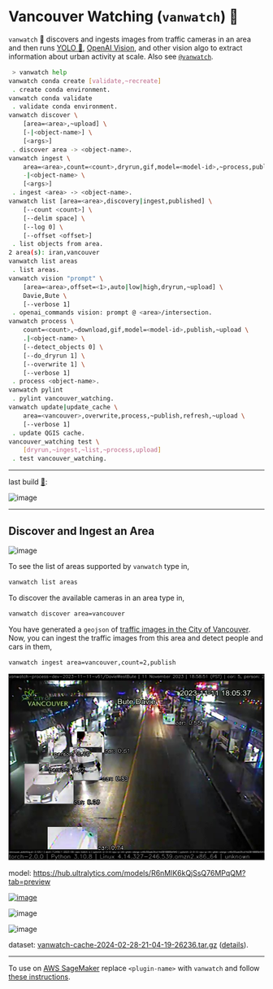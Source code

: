 # Vancouver Watching (`vanwatch`) 🌈

`vanwatch` 🌈 discovers and ingests images from traffic cameras in an area and then runs [YOLO 🚀](https://github.com/ultralytics/ultralytics), [OpenAI Vision](https://github.com/kamangir/openai_commands#vision), and other vision algo to extract information about urban activity at scale. Also see [`@vanwatch`](https://github.com/kamangir/notebooks-and-scripts/tree/main/scripts#vanwatch).

```bash
 > vanwatch help
vanwatch conda create [validate,~recreate]
 . create conda environment.
vanwatch conda validate
 . validate conda environment.
vanwatch discover \
	[area=<area>,~upload] \
	[-|<object-name>] \
	[<args>]
 . discover area -> <object-name>.
vanwatch ingest \
	area=<area>,count=<count>,dryrun,gif,model=<model-id>,~process,publish,~upload \
	-|<object-name> \
	[<args>]
 . ingest <area> -> <object-name>.
vanwatch list [area=<area>,discovery|ingest,published] \
	[--count <count>] \
	[--delim space] \
	[--log 0] \
	[--offset <offset>]
 . list objects from area.
2 area(s): iran,vancouver
vanwatch list areas
 . list areas.
vanwatch vision "prompt" \
	[area=<area>,offset=<1>,auto|low|high,dryrun,~upload] \
	Davie,Bute \
	[--verbose 1]
 . openai_commands vision: prompt @ <area>/intersection.
vanwatch process \
	count=<count>,~download,gif,model=<model-id>,publish,~upload \
	.|<object-name> \
	[--detect_objects 0] \
	[--do_dryrun 1] \
	[--overwrite 1] \
	[--verbose 1]
 . process <object-name>.
vanwatch pylint
 . pylint vancouver_watching.
vanwatch update|update_cache \
	area=<vancouver>,overwrite,process,~publish,refresh,~upload \
	[--verbose 1]
 . update QGIS cache.
vancouver_watching test \
	[dryrun,~ingest,~list,~process,upload]
 . test vancouver_watching.
```

---

last build [🔗](https://kamangir-public.s3.ca-central-1.amazonaws.com/test_vancouver_watching_ingest/animation.gif):

![image](https://kamangir-public.s3.ca-central-1.amazonaws.com/test_vancouver_watching_ingest/animation.gif?raw=true)

---

## Discover and Ingest an Area

![image](https://user-images.githubusercontent.com/1007567/196573547-b1c71b3b-7fac-4d2c-bba0-a87b063830da.png)

To see the list of areas supported by `vanwatch` type in,

```bash
vanwatch list areas
```

To discover the available cameras in an area type in,

```bash
vanwatch discover area=vancouver
```

You have generated a `geojson` of [traffic images in the City of Vancouver](./data/vancouver.geojson). Now, you can ingest the traffic images from this area and detect people and cars in them,

```bash
vanwatch ingest area=vancouver,count=2,publish
```

![image](https://github.com/kamangir/assets/blob/main/vanwatch/2023-11-25-openai-vision/DavieWestBute-inference.jpg?raw=true)

model: https://hub.ultralytics.com/models/R6nMlK6kQjSsQ76MPqQM?tab=preview

[![image](https://github.com/kamangir/assets/blob/main/vanwatch/2023-11-25-openai-vision/QGIS.png?raw=true)](./QGIS/2023-11-12-12-03-40-85851.geojson)

![image](https://github.com/kamangir/assets/blob/main/vanwatch/2023-11-12-14-42-23-96479.gif?raw=true?raw=1)

![image](https://github.com/kamangir/assets/blob/main/vanwatch/2024-01-06-20-39-46-73614-QGIS.gif?raw=true?raw=1)

dataset: [vanwatch-cache-2024-02-28-21-04-19-26236.tar.gz](https://kamangir-public.s3.ca-central-1.amazonaws.com/vanwatch-cache-2024-02-28-21-04-19-26236.tar.gz) ([details](https://medium.com/@arash-kamangir/vancouver-watching-with-ai-37-72b6a032b7fa)).

---

To use on [AWS SageMaker](https://aws.amazon.com/sagemaker/) replace `<plugin-name>` with `vanwatch` and follow [these instructions](https://github.com/kamangir/blue-plugin/blob/main/SageMaker.md).
